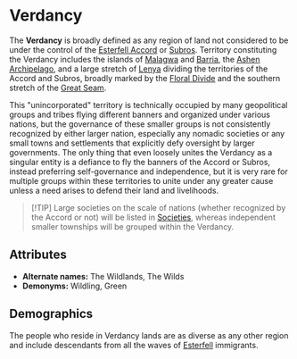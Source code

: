 # Verdancy

The **Verdancy** is broadly defined as any region of land not considered to be under the control of the [Esterfell Accord](../esterfell-accord) or [Subros](../subros). Territory constituting the Verdancy includes the islands of [Malagwa](../../geography/esterfell/malagwa) and [Barria](../../geography/esterfell/barria), the [Ashen Archipelago](../../geography/esterfell/ashen-archipelago), and a large stretch of [Lenya](../../geography/esterfell/lenya) dividing the territories of the Accord and Subros, broadly marked by the [Floral Divide](../../geography/esterfell/lenya/floral-divide) and the southern stretch of the [Great Seam](../../geography/esterfell/lenya/great-seam).

This "unincorporated" territory is technically occupied by many geopolitical groups and tribes flying different banners and organized under various nations, but the governance of these smaller groups is not consistently recognized by either larger nation, especially any nomadic societies or any small towns and settlements that explicitly defy oversight by larger governments. The only thing that even loosely unites the Verdancy as a singular entity is a defiance to fly the banners of the Accord or Subros, instead preferring self-governance and independence, but it is very rare for multiple groups within these territories to unite under any greater cause unless a need arises to defend their land and livelihoods.

> [!TIP] Large societies on the scale of nations (whether recognized by the Accord or not) will be listed in [Societies](../), whereas independent smaller townships will be grouped within the Verdancy.

## Attributes

- **Alternate names:** The Wildlands, The Wilds
- **Demonyms:** Wildling, Green

## Demographics

The people who reside in Verdancy lands are as diverse as any other region and include descendants from all the waves of [Esterfell](../../geography/continents/esterfell) immigrants.
